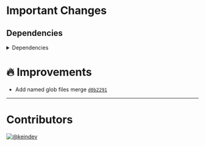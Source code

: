 # Important Changes

## Dependencies

<details>
<summary>Dependencies</summary>

- Changed **[ignorefile-merge](https://www.npmjs.com/package/ignorefile-merge)** from `^1.0.1` to `^1.1.0`

</details>

# :fire: Improvements

- Add named glob files merge [`d0b2291`](https://github.com/keindev/standard-shared-config/commit/d0b2291ba971ece20606de02df39895510e9569f)

---

# Contributors

[![@keindev](https://avatars.githubusercontent.com/u/4527292?v=4&s=40)](https://github.com/keindev)
